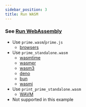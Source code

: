```yaml
---
sidebar_position: 3
title: Run WASM
---
```


### See [Run WebAssembly](/category/runwasm)

- Use `prime.wasm`/`prime.js`
  - [browsers](/run-wasm/browsers)
- Use `prime_standalone.wasm` 
  - [wasmtime](/run-wasm/standalone#wasmtime)
  - [wasmer](/run-wasm/standalone#wasmer)
  - [wasm3](/run-wasm/standalone#wasm3)
  - [deno](/run-wasm/standalone#deno)
  - [bun](/run-wasm/standalone#bun)
  - [wasmi](/run-wasm/standalone#wasmi)
- Use `print_prime_standalone.wasm` 
  - [WAVM](/run-wasm/standalone#wavm)
- Not supported in this example
